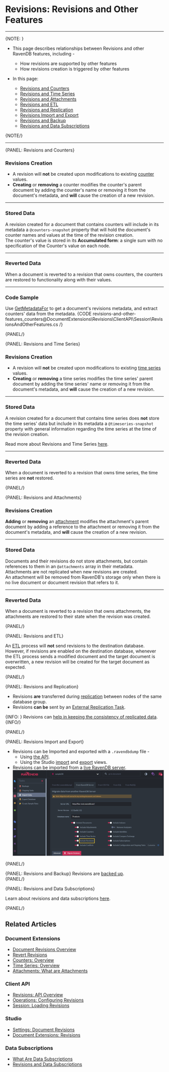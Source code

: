 # Revisions: Revisions and Other Features

---

{NOTE: }

* This page describes relationships between Revisions and other RavenDB features, including -  
   * How revisions are supported by other features  
   * How revisions creation is triggered by other features  

* In this page:  
   * [Revisions and Counters](../../document-extensions/revisions/revisions-and-other-features#revisions-and-counters)  
   * [Revisions and Time Series](../../document-extensions/revisions/revisions-and-other-features#revisions-and-time-series)  
   * [Revisions and Attachments](../../document-extensions/revisions/revisions-and-other-features#revisions-and-attachments)  
   * [Revisions and ETL](../../document-extensions/revisions/revisions-and-other-features#revisions-and-etl)  
   * [Revisions and Replication](../../document-extensions/revisions/revisions-and-other-features#revisions-and-replication)  
   * [Revisions Import and Export](../../document-extensions/revisions/revisions-and-other-features#revisions-import-and-export)  
   * [Revisions and Backup](../../document-extensions/revisions/revisions-and-other-features#revisions-and-backup)  
   * [Revisions and Data Subscriptions](../../document-extensions/revisions/revisions-and-other-features#revisions-and-data-subscriptions)  

{NOTE/}

---

{PANEL: Revisions and Counters}

### Revisions Creation

* A revision will **not** be created upon modifications to existing 
  [counter](../../document-extensions/counters/overview) values.  
* **Creating** or **removing** a counter modifies the counter's 
  parent document by adding the counter's name or removing it from 
  the document's metadata, and **will** cause the creation of a new revision.  

---

### Stored Data
A revision created for a document that contains counters will include in its metadata 
a `@counters-snapshot` property that will hold the document's counter names and values 
at the time of the revision creation.  
The counter's value is stored in its **Accumulated form**: a single sum with no 
specification of the Counter's value on each node.  

---

### Reverted Data
When a document is reverted to a revision that owns counters, the counters are restored 
to functionality along with their values.  

---

### Code Sample
Use [GetMetadataFor](../../document-extensions/revisions/client-api/session/loading#getmetadatafor) 
to get a document's revisions metadata, and extract counters' data from the metadata.
{CODE revisions-and-other-features_counters@DocumentExtensions\Revisions\ClientAPI\Session\RevisionsAndOtherFeatures.cs /}

{PANEL/}

{PANEL: Revisions and Time Series}

### Revisions Creation

* A revision will **not** be created upon modifications to existing 
  [time series](../../document-extensions/timeseries/overview) values.  
* **Creating** or **removing** a time series modifies the time series' 
  parent document by adding the time series' name or removing it 
  from the document's metadata, and **will** cause the creation of 
  a new revision.  

---

### Stored Data
A revision created for a document that contains time series does **not** store 
the time series' data but include in its metadata a `@timeseries-snapshot` property 
with general information regarding the time series at the time of the revision creation.  
  
Read more about Revisions and Time Series [here](../../document-extensions/timeseries/time-series-and-other-features#revisions).  

---

### Reverted Data
When a document is reverted to a revision that owns time series, the time series 
are **not** restored.  

{PANEL/}

{PANEL: Revisions and Attachments}

### Revisions Creation
**Adding** or **removing** an [attachment](../../document-extensions/attachments/what-are-attachments) 
modifies the attachment's parent document by adding a reference to the attachment or removing it from the 
document's metadata, and **will** cause the creation of a new revision.  

---

### Stored Data
Documents and their revisions do not store attachments, but contain 
references to them in an `@attachments` array in their metadata.  
Attachments are not replicated when new revisions are created.  
An attachment will be removed from RavenDB's storage only when 
there is no live document or document revision that refers to it.  

---

### Reverted Data
When a document is reverted to a revision that owns attachments, the attachments 
are restored to their state when the revision was created.  

{PANEL/}

{PANEL: Revisions and ETL}

An [ETL](../../server/ongoing-tasks/etl/raven) process will **not** send 
revisions to the destination database.  
However, if revisions are enabled on the destination database, whenever 
the ETL process sends a modified document and the target document is 
overwritten, a new revision will be created for the target document as expected.  

{PANEL/}

{PANEL: Revisions and Replication}

* Revisions **are** transferred during [replication](../../server/clustering/replication/replication) between nodes 
  of the same database group.  
* Revisions **can be** sent by an [External Replication Task](../../studio/database/tasks/ongoing-tasks/external-replication-task#general-information-about-external-replication-task).  

{INFO: }
Revisions can [help in keeping the consistency of replicated data](../../server/clustering/replication/replication#replication-consistency-can-be-achieved-by--).  
{INFO/}

{PANEL/}

{PANEL: Revisions Import and Export}

* Revisions can be Imported and exported with a `.ravendbdump` file -  
   * Using [the API](../../client-api/smuggler/what-is-smuggler).  
   * Using the Studio [import](../../studio/database/tasks/import-data/import-data-file#import-options) 
  and [export](../../studio/database/tasks/export-database#export-options) views.  
* Revisions can be imported from a [live RavenDB server](../../studio/database/tasks/import-data/import-from-ravendb#step-#4:-set-import-options).  
  ![Import from Live Server](images\import-from-live-server.png "Import from Live Server")

{PANEL/}

{PANEL: Revisions and Backup}
Revisions are [backed up](../../server/ongoing-tasks/backup-overview#backup-contents).  
{PANEL/}

{PANEL: Revisions and Data Subscriptions}

Learn about revisions and data subscriptions [here](../../client-api/data-subscriptions/advanced-topics/subscription-with-revisioning).  

{PANEL/}

## Related Articles

### Document Extensions

* [Document Revisions Overview](../../document-extensions/revisions/overview)  
* [Revert Revisions](../../document-extensions/revisions/revert-revisions)  
* [Counters: Overview](../../document-extensions/counters/overview)
* [Time Series: Overview](../../document-extensions/timeseries/overview)
* [Attachments: What are Attachments](../../document-extensions/attachments/what-are-attachments)

### Client API

* [Revisions: API Overview](../../document-extensions/revisions/client-api/overview)  
* [Operations: Configuring Revisions](../../document-extensions/revisions/client-api/operations/configure-revisions)  
* [Session: Loading Revisions](../../document-extensions/revisions/client-api/session/loading)  

### Studio

* [Settings: Document Revisions](../../studio/database/settings/document-revisions)  
* [Document Extensions: Revisions](../../studio/database/document-extensions/revisions)  

### Data Subscriptions

* [What Are Data Subscriptions](../../client-api/data-subscriptions/what-are-data-subscriptions)  
* [Revisions and Data Subscriptions](../../client-api/data-subscriptions/advanced-topics/subscription-with-revisioning)  

